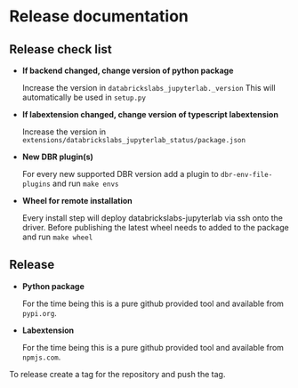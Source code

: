 # Release documentation

## Release check list

- **If backend changed, change version of python package**

    Increase the version in `databrickslabs_jupyterlab._version` This will automatically be used in `setup.py`

- **If labextension changed, change version of typescript labextension**

    Increase the version in `extensions/databrickslabs_jupyterlab_status/package.json`

- **New DBR plugin(s)**

    For every new supported DBR version add a plugin to `dbr-env-file-plugins` and run `make envs`

- **Wheel for remote installation**

    Every install step will deploy databrickslabs-jupyterlab via ssh onto the driver. Before publishing the latest wheel needs to added to the package and run `make wheel`

## Release

- **Python package**

    For the time being this is a pure github provided tool and available from `pypi.org`.

- **Labextension**

    For the time being this is a pure github provided tool and available from `npmjs.com`. 

To release create a tag for the repository and push the tag.
